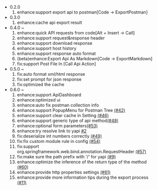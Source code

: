 *   0.2.0
    1.  enhance:support export api to postman[Code -> ExportPostman]
*   0.3.0
    1.  enhance:cache api export result
*   0.4.0 ~
    1.  enhance:quick API requests from code[Alt + Insert -> Call]
    2.  enhance:support request&response header
    3.  enhance:support download response
    4.  enhance:support host history
    5.  enhance:support response auto format
    6.  (beta)enhance:Export Api As Markdown[Code -> ExportMarkdown]
    7.  fix:support Post File In [Call Api Action]
*   0.5.0 ~
    1.  fix:auto format xml/html response
    2.  fix:set prompt for json response
    3.  fix:optimized the cache
*   0.6.0 ~
    1.  enhance:support ApiDashboard
    2.  enhance:optimized ui
    3.  enhance:auto fix postman collection info
    4.  enhance:support PopupMenu for Postman Tree [(#42)](https://github.com/tangcent/easy-api/issues/42)
    5.  enhance:support clear cache in Setting [(#46)](https://github.com/tangcent/easy-api/issues/46)
    6.  enhance:support generic type of api method[(#48)](https://github.com/tangcent/easy-api/issues/48)
    7.  enhance:optional form parameters[(#53)](https://github.com/tangcent/easy-api/issues/53)
    8.  enhance:try resolve link to yapi [#2](https://github.com/tangcent/easy-yapi/issues/2)
    9.  fix:deserialize int numbers correctly [(#49)](https://github.com/tangcent/easy-api/issues/49)
    10. fix:fix custom module rule in config [(#54)](https://github.com/tangcent/easy-api/issues/54)
    11. fix:support org.springframework.web.bind.annotation.RequestHeader [(#57)](https://github.com/tangcent/easy-api/issues/57)
    12. fix:make sure the path prefix with '/' for yapi [(#9)](https://github.com/tangcent/easy-yapi/issues/9)
    13. enhance:optimize the inference of the return type of the method [(#60)](https://github.com/tangcent/easy-api/issues/60)
    14. enhance:provide http properties settings [(#61)](https://github.com/tangcent/easy-api/issues/61)
    15. enhance:provide more information tips during the export process [(#11)](https://github.com/tangcent/easy-yapi/pull/11)
